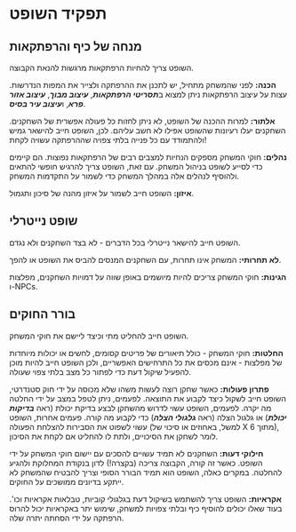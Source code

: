 # תפקיד השופט

## מנחה של כיף והרפתקאות

השופט צריך להחיות הרפתקאות מרגשות להנאת הקבוצה.

**הכנה:** לפני שהמשחק מתחיל, יש לתכנן את ההרפתקה ולצייר את המפות הנדרשות. עצות על עיצוב הרפתקאות ניתן למצוא ב***תסריטי הרפתקאות***, ***עיצוב מבוך***, ***עיצוב אזור פרא***, ו***עיצוב עיר בסיס***.

**אלתור:** למרות ההכנה של השופט, לא ניתן לחזות כל פעולה אפשרית של השחקנים. השחקנים יעלו רעיונות שהשופט אפילו לא חשב עליהם. לכן, השופט חייב להישאר גמיש ולהתמודד עם כל פנייה בלתי צפויה שההרפתקה עשויה לקחת!

**נהלים:** חוקי המשחק מספקים הנחיות למצבים רבים של הרפתקאות נפוצות. הם קיימים כדי לסייע לשופט בניהול המשחק. עם זאת, השופט צריך להרגיש חופשי להתאים ולהוסיף לנהלים אלה במהלך המשחק כדי לשמור על התקדמות המשחק.

**איזון:** השופט חייב לשמור על איזון מהנה של סיכון ותגמול.

## שופט נייטרלי

השופט חייב להישאר נייטרלי בכל הדברים - לא בצד השחקנים ולא נגדם.

**לא תחרותי:** המשחק אינו תחרות, עם השחקנים המנסים להביס את השופט או להפך.

**הגינות:** חוקי המשחק צריכים להיות מיושמים באופן שווה על דמויות השחקנים, מפלצות ו-NPCs.

## בורר החוקים

השופט חייב להחליט מתי וכיצד ליישם את חוקי המשחק.

**החלטות:** חוקי המשחק - כולל תיאורים של פריטים קסומים, לחשים או יכולות מיוחדות של מפלצות - אינם מכסים את כל התרחישים האפשריים, ולכן השופט חייב להיות מוכן להפעיל שיקול דעת כדי לפתור כל מצב בלתי צפוי שעולה.

**פתרון פעולות:** כאשר שחקן רוצה לעשות משהו שלא מכוסה על ידי חוק סטנדרטי, השופט חייב לשקול כיצד לקבוע את התוצאה. לפעמים, ניתן לטפל במצב על ידי החלטה מה יקרה. לפעמים, השופט עשוי לדרוש מהשחקן לבצע בדיקת יכולת (ראה ***בדיקות יכולת***) או גלגול הצלה (ראה ***גלגולי הצלה***) כדי לקבוע מה קורה. פעמים אחרות, השופט עשוי לשפוט את הסבירות להצלחת הפעולה (למשל, באחוזים או סיכוי של X מתוך 6), לומר לשחקן את הסיכויים, ולתת לו להחליט אם לקחת את הסיכון.

**חילוקי דעות:** השחקנים לא תמיד עשויים להסכים עם יישום חוקי המשחק על ידי השופט. כאשר זה קורה, הקבוצה צריכה (בקצרה!) לדון בנקודת המחלוקת ולהגיע להחלטה. במקרים כאלה, השופט הוא תמיד הבורר הסופי וצריך להבטיח שהמשחק לא ייתקע בדיונים ממושכים על החוקים.

**אקראיות:** השופט צריך להשתמש בשיקול דעת בגלגולי קוביות, טבלאות אקראיות וכו'. בעוד שאלו יכולים להוסיף כיף ובלתי צפויות למשחק, שימוש יתר באקראיות יכול להרוס הרפתקה על ידי הסחתה יתרה שלה.